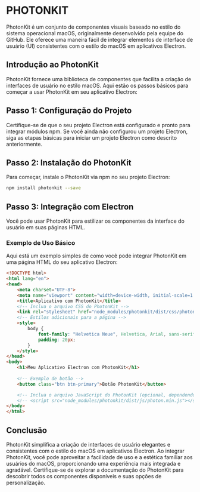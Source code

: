 # PHOTONKIT
PhotonKit é um conjunto de componentes visuais baseado no estilo do sistema operacional macOS, originalmente desenvolvido pela equipe do GitHub. Ele oferece uma maneira fácil de integrar elementos de interface de usuário (UI) consistentes com o estilo do macOS em aplicativos Electron.

## Introdução ao PhotonKit
PhotonKit fornece uma biblioteca de componentes que facilita a criação de interfaces de usuário no estilo macOS. Aqui estão os passos básicos para começar a usar PhotonKit em seu aplicativo Electron:

## Passo 1: Configuração do Projeto
Certifique-se de que o seu projeto Electron está configurado e pronto para integrar módulos npm. Se você ainda não configurou um projeto Electron, siga as etapas básicas para iniciar um projeto Electron como descrito anteriormente.

## Passo 2: Instalação do PhotonKit
Para começar, instale o PhotonKit via npm no seu projeto Electron:

```bash
npm install photonkit --save
```

## Passo 3: Integração com Electron
Você pode usar PhotonKit para estilizar os componentes da interface do usuário em suas páginas HTML.

### Exemplo de Uso Básico
Aqui está um exemplo simples de como você pode integrar PhotonKit em uma página HTML do seu aplicativo Electron:

```html
<!DOCTYPE html>
<html lang="en">
<head>
    <meta charset="UTF-8">
    <meta name="viewport" content="width=device-width, initial-scale=1.0">
    <title>Aplicativo com PhotonKit</title>
    <!-- Inclua o arquivo CSS do PhotonKit -->
    <link rel="stylesheet" href="node_modules/photonkit/dist/css/photon.css">
    <!-- Estilos adicionais para a página -->
    <style>
        body {
            font-family: "Helvetica Neue", Helvetica, Arial, sans-serif;
            padding: 20px;
        }
    </style>
</head>
<body>
    <h1>Meu Aplicativo Electron com PhotonKit</h1>
    
    <!-- Exemplo de botão -->
    <button class="btn btn-primary">Botão PhotonKit</button>

    <!-- Inclua o arquivo JavaScript do PhotonKit (opcional, dependendo dos componentes usados) -->
    <!-- <script src="node_modules/photonkit/dist/js/photon.min.js"></script> -->
</body>
</html>
```

## Conclusão
PhotonKit simplifica a criação de interfaces de usuário elegantes e consistentes com o estilo do macOS em aplicativos Electron. Ao integrar PhotonKit, você pode aproveitar a facilidade de uso e a estética familiar aos usuários do macOS, proporcionando uma experiência mais integrada e agradável. Certifique-se de explorar a documentação do PhotonKit para descobrir todos os componentes disponíveis e suas opções de personalização.